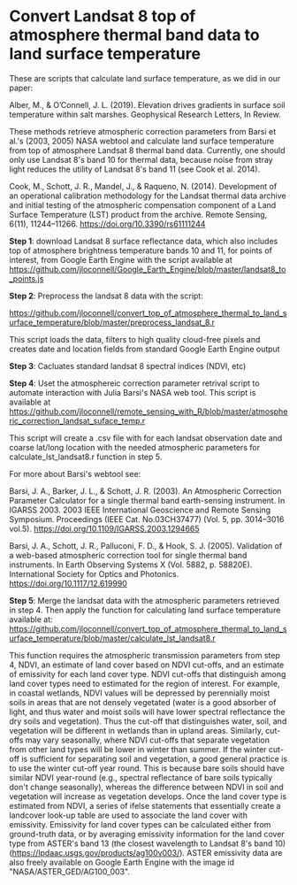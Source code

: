 # Convert Landsat 8 top of atmosphere thermal band data to land surface temperature
These are scripts that calculate land surface temperature, as we did in our paper:

Alber, M., & O’Connell, J. L. (2019). Elevation drives gradients in surface soil temperature within salt marshes. Geophysical Research Letters, In Review.

These methods retrieve atmospheric correction parameters from Barsi et al.'s (2003, 2005) NASA webtool and calculate land surface temperature from top of atmosphere Landsat 8 thermal band data. Currently, one should only use Landsat 8's band 10 for thermal data, because noise from stray light reduces the utility of Landsat 8's band 11 (see Cook et al. 2014).

Cook, M., Schott, J. R., Mandel, J., & Raqueno, N. (2014). Development of an operational calibration methodology for the Landsat thermal data archive and initial testing of the atmospheric compensation component of a Land Surface Temperature (LST) product from the archive. Remote Sensing, 6(11), 11244–11266. https://doi.org/10.3390/rs61111244

**Step 1**: download Landsat 8 surface reflectance data, which also includes top of atmosphere brightness temperature bands 10 and 11,  for points of interest, from Google Earth Engine with the script available at https://github.com/jloconnell/Google_Earth_Engine/blob/master/landsat8_to_points.js

**Step 2**: Preprocess the landsat 8 data with the script:

https://github.com/jloconnell/convert_top_of_atmosphere_thermal_to_land_surface_temperature/blob/master/preprocess_landsat_8.r

This script loads the data, filters to high quality cloud-free pixels and creates date and location fields from standard Google Earth Engine output

**Step 3**: Cacluates standard landsat 8 spectral indices (NDVI, etc)

**Step 4**: Uset the atmosphereic correction parameter retrival script to automate interaction with Julia Barsi's NASA web tool. This script is available at https://github.com/jloconnell/remote_sensing_with_R/blob/master/atmospheric_correction_landsat_suface_temp.r 

This script will create a .csv file with for each landsat observation date and coarse lat/long location with the needed atmospheric parameters for calculate_lst_landsat8.r function in step 5.

For more about Barsi's webtool see: 

Barsi, J. A., Barker, J. L., & Schott, J. R. (2003). An Atmospheric Correction Parameter Calculator for a single thermal band earth-sensing instrument. In IGARSS 2003. 2003 IEEE International Geoscience and Remote Sensing Symposium. Proceedings (IEEE Cat. No.03CH37477) (Vol. 5, pp. 3014–3016 vol.5). https://doi.org/10.1109/IGARSS.2003.1294665

Barsi, J. A., Schott, J. R., Palluconi, F. D., & Hook, S. J. (2005). Validation of a web-based atmospheric correction tool for single thermal band instruments. In Earth Observing Systems X (Vol. 5882, p. 58820E). International Society for Optics and Photonics. https://doi.org/10.1117/12.619990

**Step 5**: Merge the landsat data with the atmospheric parameters retrieved in step 4. Then apply the function for calculating land surface temperature available at:
https://github.com/jloconnell/convert_top_of_atmosphere_thermal_to_land_surface_temperature/blob/master/calculate_lst_landsat8.r

This function requires the atmospheric transmission parameters from step 4, NDVI, an estimate of land cover based on NDVI cut-offs, and an estimate of emissivity for each land cover type. NDVI cut-offs that distinguish among land cover types need to estimated for the region of interest. For example, in coastal wetlands, NDVI values will be depressed by perennially moist soils in areas that are not densely vegetated (water is a good absorber of light, and thus water and moist soils will have lower spectral reflectance the dry soils and vegetation). Thus the cut-off that distinguishes water, soil, and vegetation will be different in wetlands than in upland areas. Similarly, cut-offs may vary seasonally, where NDVI cut-offs that separate vegetation from other land types will be lower in winter than summer. If the winter cut-off is sufficient for separating soil and vegetation, a good general practice is to use the winter cut-off year round. This is because bare soils should have similar NDVI year-round (e.g., spectral reflectance of bare soils typically don't change seasonally), whereas the difference between NDVI in soil and vegetation will increase as vegetation develops. Once the land cover type is estimated from NDVI, a series of ifelse statements that essentially create a landcover look-up table are used to associate the land cover with emissivity. Emissivity for land cover types can be calculated either from ground-truth data, or by averaging emissivity information for the land cover type from ASTER's band 13 (the closest wavelength to Landsat 8's band 10) (https://lpdaac.usgs.gov/products/ag100v003/). ASTER emissivity data are also freely available on Google Earth Engine with the image id "NASA/ASTER_GED/AG100_003".
